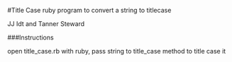 #Title Case
ruby program to convert a string to titlecase

JJ Idt and Tanner Steward

###Instructions

open title_case.rb with ruby, pass string to title_case method to title case it

